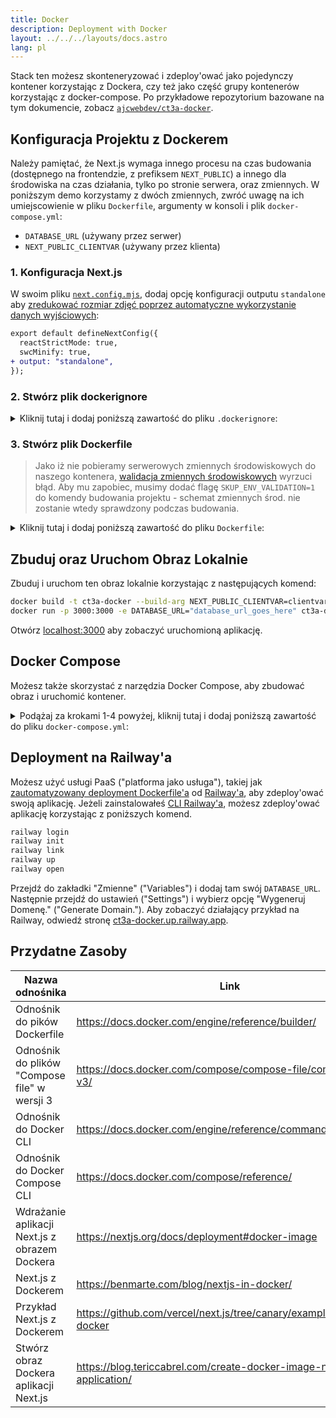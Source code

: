 ```yaml
---
title: Docker
description: Deployment with Docker
layout: ../../../layouts/docs.astro
lang: pl
---
```


Stack ten możesz skonteneryzować i zdeploy'ować jako pojedynczy kontener korzystając z Dockera, czy też jako część grupy kontenerów korzystając z docker-compose. Po przykładowe repozytorium bazowane na tym dokumencie, zobacz [`ajcwebdev/ct3a-docker`](https://github.com/ajcwebdev/ct3a-docker).

## Konfiguracja Projektu z Dockerem

Należy pamiętać, że Next.js wymaga innego procesu na czas budowania (dostępnego na frontendzie, z prefiksem `NEXT_PUBLIC`) a innego dla środowiska na czas działania, tylko po stronie serwera, oraz zmiennych. W poniższym demo korzystamy z dwóch zmiennych, zwróć uwagę na ich umiejscowienie w pliku `Dockerfile`, argumenty w konsoli i plik `docker-compose.yml`:

- `DATABASE_URL` (używany przez serwer)
- `NEXT_PUBLIC_CLIENTVAR` (używany przez klienta)

### 1. Konfiguracja Next.js

W swoim pliku [`next.config.mjs`](https://github.com/t3-oss/create-t3-app/blob/main/cli/template/base/next.config.mjs), dodaj opcję konfiguracji outputu `standalone` aby [zredukować rozmiar zdjęć poprzez automatyczne wykorzystanie danych wyjściowych](https://nextjs.org/docs/advanced-features/output-file-tracing):

```diff
export default defineNextConfig({
  reactStrictMode: true,
  swcMinify: true,
+ output: "standalone",
});
```

### 2. Stwórz plik dockerignore

<details>
    <summary>
      Kliknij tutaj i dodaj poniższą zawartość do pliku <code>.dockerignore</code>:
    </summary>
<div class="content">

```
.env
Dockerfile
.dockerignore
node_modules
npm-debug.log
README.md
.next
.git
```

</div>

</details>

### 3. Stwórz plik Dockerfile

> Jako iż nie pobieramy serwerowych zmiennych środowiskowych do naszego kontenera, [walidacja zmiennych środowiskowych](/pl/usage/env-variables) wyrzuci błąd. Aby mu zapobiec, musimy dodać flagę `SKUP_ENV_VALIDATION=1` do komendy budowania projektu - schemat zmiennych środ. nie zostanie wtedy sprawdzony podczas budowania.

<details>
    <summary>
      Kliknij tutaj i dodaj poniższą zawartość do pliku <code>Dockerfile</code>:
    </summary>
<div class="content">

```docker
##### DEPENDENCIES

FROM --platform=linux/amd64 node:16-alpine3.16 AS deps
RUN apk add --no-cache libc6-compat openssl1.1-compat
WORKDIR /app

# Install Prisma Client - remove if not using Prisma

COPY prisma ./

# Install dependencies based on the preferred package manager

COPY package.json yarn.lock* package-lock.json* pnpm-lock.yaml\* ./

RUN \
 if [ -f yarn.lock ]; then yarn --frozen-lockfile; \
 elif [ -f package-lock.json ]; then npm ci; \
 elif [ -f pnpm-lock.yaml ]; then yarn global add pnpm && pnpm i; \
 else echo "Lockfile not found." && exit 1; \
 fi

##### BUILDER

FROM --platform=linux/amd64 node:16-alpine3.16 AS builder
ARG DATABASE_URL
ARG NEXT_PUBLIC_CLIENTVAR
WORKDIR /app
COPY --from=deps /app/node_modules ./node_modules
COPY . .

# ENV NEXT_TELEMETRY_DISABLED 1

RUN \
 if [ -f yarn.lock ]; then SKIP_ENV_VALIDATION=1 yarn build; \
 elif [ -f package-lock.json ]; then SKIP_ENV_VALIDATION=1 npm run build; \
 elif [ -f pnpm-lock.yaml ]; then yarn global add pnpm && SKIP_ENV_VALIDATION=1 pnpm run build; \
 else echo "Lockfile not found." && exit 1; \
 fi

##### RUNNER

FROM --platform=linux/amd64 node:16-alpine3.16 AS runner
WORKDIR /app

ENV NODE_ENV production

# ENV NEXT_TELEMETRY_DISABLED 1

RUN addgroup --system --gid 1001 nodejs
RUN adduser --system --uid 1001 nextjs

COPY --from=builder /app/next.config.mjs ./
COPY --from=builder /app/public ./public
COPY --from=builder /app/package.json ./package.json

COPY --from=builder --chown=nextjs:nodejs /app/.next/standalone ./
COPY --from=builder --chown=nextjs:nodejs /app/.next/static ./.next/static

USER nextjs
EXPOSE 3000
ENV PORT 3000

CMD ["node", "server.js"]

```

> **_Uwagi_**
>
> - _Emulacja platformy z flagą `--platform=linux/amd64` może nie być potrzebna podczas korzystania z Node'a w wersji 18._
> - _Aby zrozumieć, dlaczego `libc6-compat` może być potrzebny, zobacz [`node:alpine`](https://github.com/nodejs/docker-node/tree/b4117f9333da4138b03a546ec926ef50a31506c3#nodealpine)._
> - _Korzystanie z obrazów bazujących na Alpine 3.17 [może powodować problemy z Prismą](https://github.com/t3-oss/create-t3-app/issues/975). Ustawienie `engineType = "binary"` rozwiązuje ten problem, [niestety kosztem wydajności](https://www.prisma.io/docs/concepts/components/prisma-engines/query-engine#the-query-engine-at-runtime)._
> - _Next.js zbiera [anonimowe dane telemetryczne o ogólnym użyciu](https://nextjs.org/telemetry). Odkomentuj pierwsze wystąpienie `ENV NEXT_TELEMETRY_DISABLED 1` aby wyłączyć telemetrię podczas budowania. Odkomentuj drugie wystąpienie, aby wyłączyć telemetrię w produkcie końcowym._

</div>
</details>

## Zbuduj oraz Uruchom Obraz Lokalnie

Zbuduj i uruchom ten obraz lokalnie korzystając z następujących komend:

```bash
docker build -t ct3a-docker --build-arg NEXT_PUBLIC_CLIENTVAR=clientvar .
docker run -p 3000:3000 -e DATABASE_URL="database_url_goes_here" ct3a-docker
```

Otwórz [localhost:3000](http://localhost:3000/) aby zobaczyć uruchomioną aplikację.

## Docker Compose

Możesz także skorzystać z narzędzia Docker Compose, aby zbudować obraz i uruchomić kontener.

<details>
    <summary>
      Podążaj za krokami 1-4 powyżej, kliknij tutaj i dodaj poniższą zawartość do pliku <code>docker-compose.yml</code>:
    </summary>
<div class="content">

```yaml
version: "3.9"
services:
  app:
    platform: "linux/amd64"
    build:
      context: .
      dockerfile: Dockerfile
      args:
        NEXT_PUBLIC_CLIENTVAR: "clientvar"
    working_dir: /app
    ports:
      - "3000:3000"
    image: t3-app
    environment:
      - DATABASE_URL=database_url_goes_here
```

Uruchom aplikację za pomocą komendy `docker compose up`:

```bash
docker compose up
```

Otwórz [localhost:3000](http://localhost:3000/) aby zobaczyć uruchomioną aplikację.

</div>
</details>

## Deployment na Railway'a

Możesz użyć usługi PaaS ("platforma jako usługa"), takiej jak [zautomatyzowany deployment Dockerfile'a](https://docs.railway.app/deploy/dockerfiles) od [Railway'a](https://railway.app), aby zdeploy'ować swoją aplikację. Jeżeli zainstalowałeś [CLI Railway'a](https://docs.railway.app/develop/cli#install), możesz zdeploy'ować aplikację korzystając z poniższych komend.

```bash
railway login
railway init
railway link
railway up
railway open
```

Przejdź do zakładki "Zmienne" ("Variables") i dodaj tam swój `DATABASE_URL`. Następnie przejdź do ustawień ("Settings") i wybierz opcję "Wygeneruj Domenę." ("Generate Domain."). Aby zobaczyć działający przykład na Railway, odwiedź stronę [ct3a-docker.up.railway.app](https://ct3a-docker.up.railway.app/).

## Przydatne Zasoby

| Nazwa odnośnika                               | Link                                                                 |
| --------------------------------------------- | -------------------------------------------------------------------- |
| Odnośnik do pików Dockerfile                  | https://docs.docker.com/engine/reference/builder/                    |
| Odnośnik do plików "Compose file" w wersji 3  | https://docs.docker.com/compose/compose-file/compose-file-v3/        |
| Odnośnik do Docker CLI                        | https://docs.docker.com/engine/reference/commandline/docker/         |
| Odnośnik do Docker Compose CLI                | https://docs.docker.com/compose/reference/                           |
| Wdrażanie aplikacji Next.js z obrazem Dockera | https://nextjs.org/docs/deployment#docker-image                      |
| Next.js z Dockerem                            | https://benmarte.com/blog/nextjs-in-docker/                          |
| Przykład Next.js z Dockerem                   | https://github.com/vercel/next.js/tree/canary/examples/with-docker   |
| Stwórz obraz Dockera aplikacji Next.js        | https://blog.tericcabrel.com/create-docker-image-nextjs-application/ |
